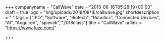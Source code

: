 +++
companyname = "CallWave"
date = "2018-08-16T05:28:19+00:00"
draft = true
logo = "img/uploads/2018/08/16/callwave.jpg"
shortdescription = " "
tags = ["IPO", "Software", "Biotech", "Robotics", "Connected Devices", "AI", "Acquired", "spievak", "2018class"]
title = "CallWave"
urllink = "https://www.fuze.com/"

+++
